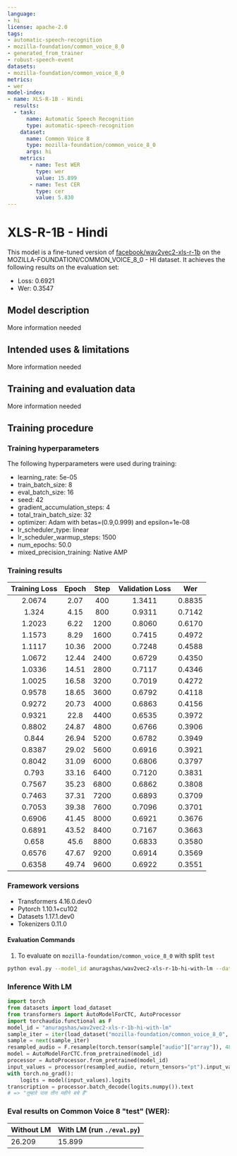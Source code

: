 ```yaml
---
language:
- hi
license: apache-2.0
tags:
- automatic-speech-recognition
- mozilla-foundation/common_voice_8_0
- generated_from_trainer
- robust-speech-event
datasets:
- mozilla-foundation/common_voice_8_0
metrics:
- wer
model-index:
- name: XLS-R-1B - Hindi
  results:
  - task: 
      name: Automatic Speech Recognition 
      type: automatic-speech-recognition
    dataset:
      name: Common Voice 8
      type: mozilla-foundation/common_voice_8_0
      args: hi
    metrics:
       - name: Test WER
         type: wer
         value: 15.899
       - name: Test CER
         type: cer
         value: 5.830
---
```


<!-- This model card has been generated automatically according to the information the Trainer had access to. You
should probably proofread and complete it, then remove this comment. -->

# XLS-R-1B - Hindi

This model is a fine-tuned version of [facebook/wav2vec2-xls-r-1b](https://huggingface.co/facebook/wav2vec2-xls-r-1b) on the MOZILLA-FOUNDATION/COMMON_VOICE_8_0 - HI dataset.
It achieves the following results on the evaluation set:
- Loss: 0.6921
- Wer: 0.3547

## Model description

More information needed

## Intended uses & limitations

More information needed

## Training and evaluation data

More information needed

## Training procedure

### Training hyperparameters

The following hyperparameters were used during training:
- learning_rate: 5e-05
- train_batch_size: 8
- eval_batch_size: 16
- seed: 42
- gradient_accumulation_steps: 4
- total_train_batch_size: 32
- optimizer: Adam with betas=(0.9,0.999) and epsilon=1e-08
- lr_scheduler_type: linear
- lr_scheduler_warmup_steps: 1500
- num_epochs: 50.0
- mixed_precision_training: Native AMP

### Training results

| Training Loss | Epoch | Step | Validation Loss | Wer    |
|:-------------:|:-----:|:----:|:---------------:|:------:|
| 2.0674        | 2.07  | 400  | 1.3411          | 0.8835 |
| 1.324         | 4.15  | 800  | 0.9311          | 0.7142 |
| 1.2023        | 6.22  | 1200 | 0.8060          | 0.6170 |
| 1.1573        | 8.29  | 1600 | 0.7415          | 0.4972 |
| 1.1117        | 10.36 | 2000 | 0.7248          | 0.4588 |
| 1.0672        | 12.44 | 2400 | 0.6729          | 0.4350 |
| 1.0336        | 14.51 | 2800 | 0.7117          | 0.4346 |
| 1.0025        | 16.58 | 3200 | 0.7019          | 0.4272 |
| 0.9578        | 18.65 | 3600 | 0.6792          | 0.4118 |
| 0.9272        | 20.73 | 4000 | 0.6863          | 0.4156 |
| 0.9321        | 22.8  | 4400 | 0.6535          | 0.3972 |
| 0.8802        | 24.87 | 4800 | 0.6766          | 0.3906 |
| 0.844         | 26.94 | 5200 | 0.6782          | 0.3949 |
| 0.8387        | 29.02 | 5600 | 0.6916          | 0.3921 |
| 0.8042        | 31.09 | 6000 | 0.6806          | 0.3797 |
| 0.793         | 33.16 | 6400 | 0.7120          | 0.3831 |
| 0.7567        | 35.23 | 6800 | 0.6862          | 0.3808 |
| 0.7463        | 37.31 | 7200 | 0.6893          | 0.3709 |
| 0.7053        | 39.38 | 7600 | 0.7096          | 0.3701 |
| 0.6906        | 41.45 | 8000 | 0.6921          | 0.3676 |
| 0.6891        | 43.52 | 8400 | 0.7167          | 0.3663 |
| 0.658         | 45.6  | 8800 | 0.6833          | 0.3580 |
| 0.6576        | 47.67 | 9200 | 0.6914          | 0.3569 |
| 0.6358        | 49.74 | 9600 | 0.6922          | 0.3551 |


### Framework versions

- Transformers 4.16.0.dev0
- Pytorch 1.10.1+cu102
- Datasets 1.17.1.dev0
- Tokenizers 0.11.0

#### Evaluation Commands
1. To evaluate on `mozilla-foundation/common_voice_8_0` with split `test`

```bash
python eval.py --model_id anuragshas/wav2vec2-xls-r-1b-hi-with-lm --dataset mozilla-foundation/common_voice_8_0 --config hi --split test
```


### Inference With LM

```python
import torch
from datasets import load_dataset
from transformers import AutoModelForCTC, AutoProcessor
import torchaudio.functional as F
model_id = "anuragshas/wav2vec2-xls-r-1b-hi-with-lm"
sample_iter = iter(load_dataset("mozilla-foundation/common_voice_8_0", "hi", split="test", streaming=True, use_auth_token=True))
sample = next(sample_iter)
resampled_audio = F.resample(torch.tensor(sample["audio"]["array"]), 48_000, 16_000).numpy()
model = AutoModelForCTC.from_pretrained(model_id)
processor = AutoProcessor.from_pretrained(model_id)
input_values = processor(resampled_audio, return_tensors="pt").input_values
with torch.no_grad():
    logits = model(input_values).logits
transcription = processor.batch_decode(logits.numpy()).text
# => "तुम्हारे पास तीन महीने बचे हैं"
```

### Eval results on Common Voice 8 "test" (WER):

| Without LM | With LM (run `./eval.py`) |
|---|---|
| 26.209 | 15.899 |
